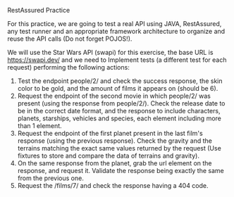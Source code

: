 RestAssured Practice

For this practice, we are going to test a real API using JAVA, RestAssured, any test runner and an appropriate framework architecture to organize and reuse the API calls (Do not forget POJOS!). 

We will use the Star Wars API (swapi) for this exercise, the base URL is https://swapi.dev/ and we need to Implement tests (a different test for each request) performing the following actions:


1.	Test the endpoint people/2/ and check the success response, the skin color to be gold, and the amount of films it appears on (should be 6).
2.	Request the endpoint of the second movie in which people/2/ was present (using the response from people/2/). Check the release date to be in the correct date format, and the response to include characters, planets, starships, vehicles and species, each element including more than 1 element.
3.	Request the endpoint of the first planet present in the last film's response (using the previous response). Check the gravity and the terrains matching the exact same values returned by the request (Use fixtures to store and compare the data of terrains and gravity).
4.	On the same response from the planet, grab the url element on the response, and request it. Validate the response being exactly the same from the previous one.
5.	Request the /films/7/ and check the response having a 404 code.

